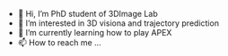 - 👋 Hi, I’m PhD student of 3DImage Lab
- 👀 I’m interested in 3D visiona and trajectory prediction
- 🌱 I’m currently learning how to play APEX
- 📫 How to reach me ...

<!---
coherence-s/coherence-s is a ✨ special ✨ repository because its `README.md` (this file) appears on your GitHub profile.
You can click the Preview link to take a look at your changes.
--->
